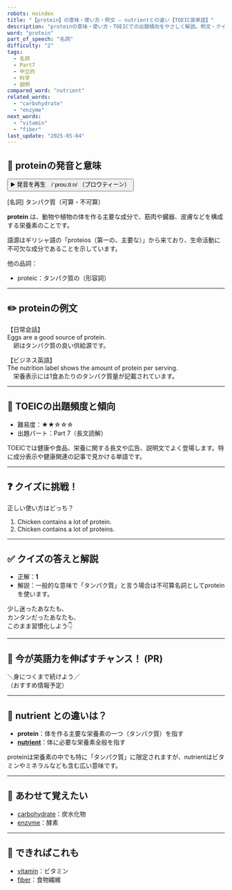 ```yaml
---
robots: noindex
title: "【protein】の意味・使い方・例文 ― nutrientとの違い【TOEIC英単語】"
description: "proteinの意味・使い方・TOEICでの出題傾向をやさしく解説。例文・クイズ付きでnutrientとの違いもわかりやすく学べます。"
word: "protein"
part_of_speech: "名詞"
difficulty: "2"
tags:
  - 名詞
  - Part7
  - 中立的
  - 科学
  - 説明
compared_word: "nutrient"
related_words:
  - "carbohydrate"
  - "enzyme"
next_words:
  - "vitamin"
  - "fiber"
last_update: "2025-05-04"
---
```


## 🔰 proteinの発音と意味

<button class="play-audio" onclick="playTTS('protein')">
  <span class="play-audio-main">
    ▶️ 発音を再生　/ˈproʊ.tiːn/
  </span>
  <span class="play-audio-sub">
    （プロウティーン）
  </span>
</button>

[名詞] タンパク質（可算・不可算）

**protein** は、動物や植物の体を作る主要な成分で、筋肉や臓器、皮膚などを構成する栄養素のことです。

語源はギリシャ語の「proteios（第一の、主要な）」から来ており、生命活動に不可欠な成分であることを示しています。

他の品詞：  
- proteic：タンパク質の（形容詞）

---

## ✏️ proteinの例文

【日常会話】  
Eggs are a good source of protein.  
　卵はタンパク質の良い供給源です。

【ビジネス英語】  
The nutrition label shows the amount of protein per serving.  
　栄養表示には1食あたりのタンパク質量が記載されています。

---

## 🎯 TOEICの出題頻度と傾向

- 難易度：★★☆☆☆
- 出題パート：Part 7（長文読解）

TOEICでは健康や食品、栄養に関する長文や広告、説明文でよく登場します。特に成分表示や健康関連の記事で見かける単語です。

---

## ❓ クイズに挑戦！

正しい使い方はどっち？

1. Chicken contains a lot of protein.  
2. Chicken contains a lot of proteins.

---

## ✅ クイズの答えと解説

- 正解：**1**
- 解説：一般的な意味で「タンパク質」と言う場合は不可算名詞としてproteinを使います。

少し迷ったあなたも、  
カンタンだったあなたも、  
このまま習慣化しよう👇️

---

## 🚀 今が英語力を伸ばすチャンス！ (PR)

<div class="info-center">
＼身につくまで続けよう／<br>  
（おすすめ情報予定）
</div>

---

## 🤔  nutrient との違いは？

- **protein**：体を作る主要な栄養素の一つ（タンパク質）を指す
- **[nutrient](/word/nutrient/)**：体に必要な栄養素全般を指す

proteinは栄養素の中でも特に「タンパク質」に限定されますが、nutrientはビタミンやミネラルなども含む広い意味です。

---

## 🧩 あわせて覚えたい

- [carbohydrate](/word/carbohydrate/)：炭水化物
- [enzyme](/word/enzyme/)：酵素

---

## 📖 できればこれも

- [vitamin](/word/vitamin/)：ビタミン
- [fiber](/word/fiber/)：食物繊維

<!-- cvid: aid29_bid24 -->
